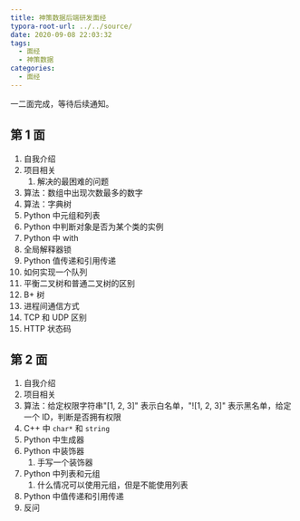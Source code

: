 ```yaml
---
title: 神策数据后端研发面经
typora-root-url: ../../source/
date: 2020-09-08 22:03:32
tags:
  - 面经
  - 神策数据
categories:
  - 面经
---
```


一二面完成，等待后续通知。

<!-- more -->

## 第 1 面

1. 自我介绍
2. 项目相关
   1. 解决的最困难的问题
3. 算法：数组中出现次数最多的数字
4. 算法：字典树
5. Python 中元组和列表
6. Python 中判断对象是否为某个类的实例
7. Python 中 with
8. 全局解释器锁
9. Python 值传递和引用传递
10. 如何实现一个队列
11. 平衡二叉树和普通二叉树的区别
12. B+ 树
13. 进程间通信方式
14. TCP 和 UDP 区别
15. HTTP 状态码

## 第 2 面

1. 自我介绍
2. 项目相关
3. 算法：给定权限字符串"[1, 2, 3]" 表示白名单，"![1, 2, 3]" 表示黑名单，给定一个 ID，判断是否拥有权限
4. C++ 中 `char*` 和 `string`
5. Python 中生成器
6. Python 中装饰器
   1. 手写一个装饰器
7. Python 中列表和元组
   1. 什么情况可以使用元组，但是不能使用列表
8. Python 中值传递和引用传递
9. 反问